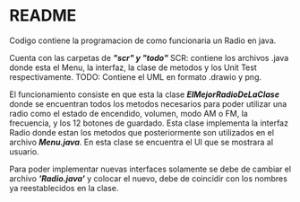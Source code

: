 # README
Codigo contiene la programacion de como funcionaria un Radio en java. 

Cuenta con las carpetas de ***"scr" y "todo"***
SCR: contiene los archivos .java donde esta el Menu, la interfaz, la clase de metodos y los Unit Test respectivamente.
TODO: Contiene el UML en formato .drawio y png.

El funcionamiento consiste en que esta la clase ***ElMejorRadioDeLaClase*** donde se encuentran todos los metodos necesarios para poder utilizar una radio como el estado de encendido, volumen, modo AM o FM, la frecuencia, y los 12 botones de guardado.
Esta clase implementa la interfaz Radio donde estan los metodos que posteriormente son utilizados en el archivo ***Menu.java***. En esta clase se encuentra el UI que se mostrara al usuario.

Para poder implementar nuevas interfaces solamente se debe de cambiar el archivo ***'Radio.java'*** y colocar el nuevo, debe de coincidir con los nombres ya reestablecidos en la clase. 
